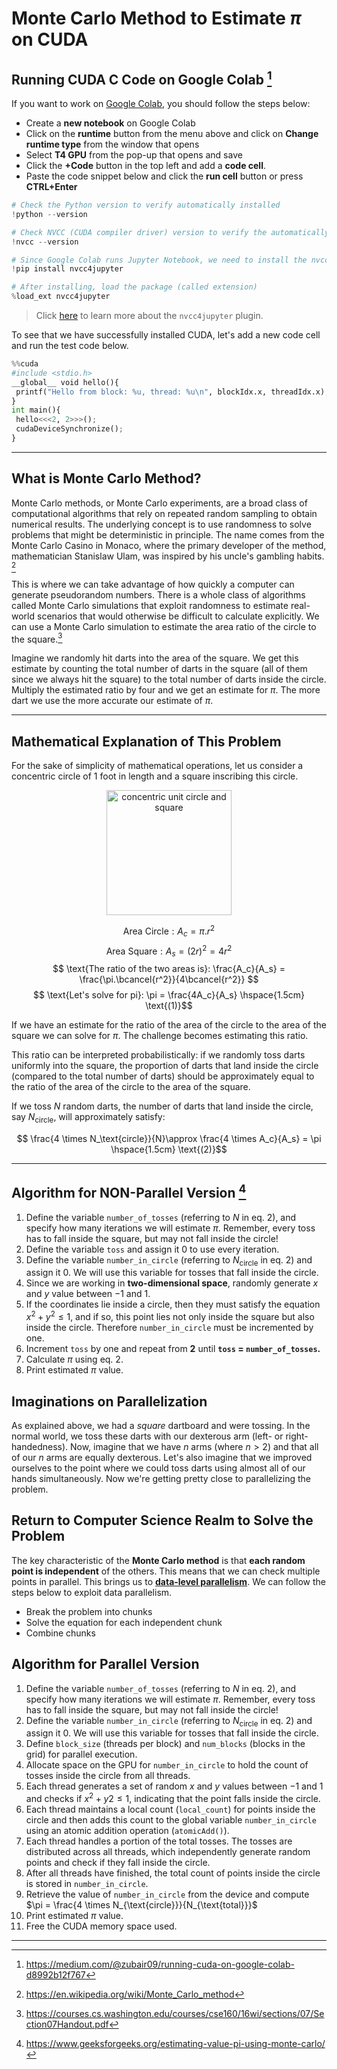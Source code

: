 # Monte Carlo Method to Estimate $\pi$ on CUDA

## Running CUDA C Code on Google Colab [^1]
If you want to work on [Google Colab](https://colab.google/), you should follow the steps below: 
* Create a **new notebook** on Google Colab
* Click on the **runtime** button from the menu above and click on **Change runtime type** from the window that opens
* Select **T4 GPU** from the pop-up that opens and save
* Click the **+Code** button in the top left and add a **code cell**.
* Paste the code snippet below and click the **run cell** button or press **CTRL+Enter**

```python
# Check the Python version to verify automatically installed
!python --version

# Check NVCC (CUDA compiler driver) version to verify the automatically installed
!nvcc --version

# Since Google Colab runs Jupyter Notebook, we need to install the nvcc4jupyter: CUDA C++ Plugin for Jupyter Notebook
!pip install nvcc4jupyter

# After installing, load the package (called extension)
%load_ext nvcc4jupyter
```

> Click [here](https://github.com/andreinechaev/nvcc4jupyter) to learn more about the `nvcc4jupyter` plugin.

To see that we have successfully installed CUDA, let's add a new code cell and run the test code below.

```python
%%cuda
#include <stdio.h>
__global__ void hello(){
 printf("Hello from block: %u, thread: %u\n", blockIdx.x, threadIdx.x);
}
int main(){
 hello<<<2, 2>>>();
 cudaDeviceSynchronize();
}
```
---

## What is Monte Carlo Method? 
Monte Carlo methods, or Monte Carlo experiments, are a broad class of computational algorithms that rely on repeated random sampling to obtain numerical results. The underlying concept is to use randomness to solve problems that might be deterministic in principle. The name comes from the Monte Carlo Casino in Monaco, where the primary developer of the method, mathematician Stanislaw Ulam, was inspired by his uncle's gambling habits. [^2]

This is where we can take advantage of how quickly a computer can generate pseudorandom numbers. There is a whole class of algorithms called Monte  Carlo simulations that exploit randomness to estimate real-world scenarios that would otherwise be difficult to calculate explicitly. We can use a  Monte Carlo simulation to  estimate the area ratio of the circle to the square.[^3]

Imagine we randomly hit darts into the area of the square. We get this estimate by counting the total number of darts in the square (all of them since we always hit the square) to the total number of darts inside the circle. Multiply the estimated ratio by four and we get an estimate for $\pi$. The more dart we use the more accurate our estimate of $\pi$.

---

## Mathematical Explanation of This Problem
For the sake of simplicity of mathematical operations, let us consider a concentric circle of 1 foot in length and a square inscribing this circle. 

<p align="center">
  <img src="https://i.ibb.co/1RBMKT9/Screenshot-from-2024-10-12-12-14-52.png?raw=true" width="200px" height="200px" alt="concentric unit circle and square"/>
</p>

$$ \text{Area Circle}: A_c = \pi.r^2 $$
$$ \text{Area Square}: A_s = (2r)^2 = 4r^2 $$
$$ \text{The ratio of the two areas is}: \frac{A_c}{A_s} = \frac{\pi.\bcancel{r^2}}{4\bcancel{r^2}} $$
$$ \text{Let's solve for pi}: \pi = \frac{4A_c}{A_s} \hspace{1.5cm} \text{(1)}$$ 

If we have an estimate for the ratio of the area of the circle to the area of the square we can solve for $\pi$. The challenge becomes estimating this ratio.

This ratio can be interpreted probabilistically: if we randomly toss darts uniformly into the square, the proportion of darts that land inside the circle (compared to the total number of darts) should be approximately equal to the ratio of the area of the circle to the area of the square.

If we toss $N$ random darts, the number of darts that land inside the circle, say ${N_\text{circle}}$, will approximately satisfy:

$$ \frac{4 \times N_\text{circle}}{N}\approx \frac{4 \times A_c}{A_s} = \pi \hspace{1.5cm} \text{(2)}$$

---

## Algorithm for NON-Parallel Version [^4]
1. Define the variable `number_of_tosses` (referring to $N$ in eq. 2), and specify how many iterations we will estimate $\pi$. Remember, every toss has to fall inside the square, but may not fall inside the circle!
2. Define the variable `toss` and assign it 0 to use every iteration.
3. Define the variable `number_in_circle` (referring to $N_\text{circle}$ in eq. 2) and assign it 0. We will use this variable for tosses that fall inside the circle.
4. Since we are working in **two-dimensional space**, randomly generate $x$ and $y$ value between $-1$ and $1$.
5. If the coordinates lie inside a circle, then they must satisfy the equation $x^2 + y^2 \leq 1$, and if so, this point lies not only inside the square but also inside the circle. Therefore `number_in_circle` must be incremented by one.
6. Increment `toss` by one and repeat from **2** until **`toss` $=$ `number_of_tosses`.**
7. Calculate $\pi$ using eq. 2.
8. Print estimated $\pi$ value.

## Imaginations on Parallelization
As explained above, we had a *square* dartboard and were tossing. In the normal world, we toss these darts with our dexterous arm (left- or right-handedness). Now, imagine that we have $n$ arms (where $n>2$) and that all of our $n$ arms are equally dexterous. Let's also imagine that we improved ourselves to the point where we could toss darts using almost all of our hands simultaneously. Now we're getting pretty close to parallelizing the problem.

## Return to Computer Science Realm to Solve the Problem
The key characteristic of the **Monte Carlo method** is that **each random point is independent** of the others. This means that we can check multiple points in parallel. This brings us to **[data-level parallelism](https://en.wikipedia.org/wiki/Data_parallelism)**. We can follow the steps below to exploit data parallelism.
* Break the problem into chunks
* Solve the equation for each independent chunk
* Combine chunks

## Algorithm for Parallel Version
1. Define the variable `number_of_tosses` (referring to $N$ in eq. 2), and specify how many iterations we will estimate $\pi$. Remember, every toss has to fall inside the square, but may not fall inside the circle!
2. Define the variable `number_in_circle` (referring to $N_\text{circle}$ in eq. 2) and assign it 0. We will use this variable for tosses that fall inside the circle.
3. Define `block_size` (threads per block) and `num_blocks` (blocks in the grid) for parallel execution.
4. Allocate space on the GPU for `number_in_circle` to hold the count of tosses inside the circle from all threads.
5. Each thread generates a set of random $x$ and $y$ values between $-1$ and $1$ and checks if $x^2 + y2 \leq 1$, indicating that the point falls inside the circle.
6. Each thread maintains a local count (`local_count`) for points inside the circle and then adds this count to the global variable `number_in_circle` using an atomic addition operation (`atomicAdd()`).
7. Each thread handles a portion of the total tosses. The tosses are distributed across all threads, which independently generate random points and check if they fall inside the circle.
8. After all threads have finished, the total count of points inside the circle is stored in `number_in_circle`.
9. Retrieve the value of `number_in_circle` from the device and compute $\pi = \frac{4 \times N_{\text{circle}}}{N_{\text{total}}}$
10. Print estimated $\pi$ value.
11. Free the CUDA memory space used.

---

[^1]: https://medium.com/@zubair09/running-cuda-on-google-colab-d8992b12f767
[^2]: https://en.wikipedia.org/wiki/Monte_Carlo_method
[^3]: https://courses.cs.washington.edu/courses/cse160/16wi/sections/07/Section07Handout.pdf
[^4]: https://www.geeksforgeeks.org/estimating-value-pi-using-monte-carlo/
